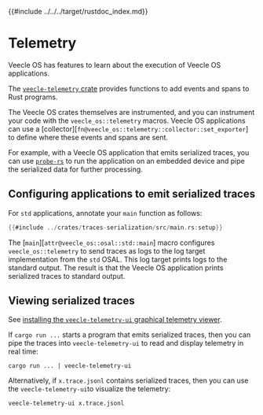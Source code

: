 {{#include ../../../target/rustdoc_index.md}}

# Telemetry

Veecle OS has features to learn about the execution of Veecle OS applications.

The [`veecle-telemetry` crate](crate@veecle-telemetry) provides functions to add events and spans to Rust programs.

The Veecle OS crates themselves are instrumented, and you can instrument your code with the `veecle_os::telemetry` macros.
Veecle OS applications can use a [collector][`fn@veecle_os::telemetry::collector::set_exporter`] to define where these events and spans are sent.

For example, with a Veecle OS application that emits serialized traces, you can use [`probe-rs`](https://probe.rs/) to run the application on an embedded device and pipe the serialized data for further processing.

## Configuring applications to emit serialized traces

For `std` applications, annotate your `main` function as follows:

```rust
{{#include ../crates/traces-serialization/src/main.rs:setup}}
```

The [`main`][`attr@veecle_os::osal::std::main`] macro configures `veecle_os::telemetry` to send traces as logs to the log target implementation from the `std` OSAL.
This log target prints logs to the standard output.
The result is that the Veecle OS application prints serialized traces to standard output.

<!-- Skipping other adapters because we do not focus on them at the moment -->

## Viewing serialized traces

See [installing the `veecle-telemetry-ui` graphical telemetry viewer](/crates-and-tools.md#installing-the-veecle-telemetry-ui-graphical-telemetry-viewer).

If `cargo run ...` starts a program that emits serialized traces, then you can pipe the traces into `veecle-telemetry-ui` to read and display telemetry in real time:

```
cargo run ... | veecle-telemetry-ui
```

Alternatively, if `x.trace.jsonl` contains serialized traces, then you can use the `veecle-telemetry-ui`to visualize the telemetry:

```
veecle-telemetry-ui x.trace.jsonl
```

<!-- TODO: Until DEV-231 is ready, the VS Code extension cannot be used without the Veecle OS repo, and thus should not be publicly documented. -->

<!-- TODO: Should we document `veecle-telemetry-server/`? -->
